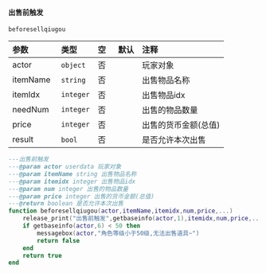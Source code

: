 #### 出售前触发

`beforesellqiugou`

| 参数     | 类型      | 空   | 默认 | 注释                 |
| :------- | :-------- | :--- | :--- | :------------------- |
| actor    | `object`  | 否   |      | 玩家对象             |
| itemName | `string`  | 否   |      | 出售物品名称         |
| itemIdx  | `integer` | 否   |      | 出售物品idx          |
| needNum  | `integer` | 否   |      | 出售的物品数量       |
| price    | `integer` | 否   |      | 出售的货币金额(总值) |
| result   | `bool`    | 否   |      | 是否允许本次出售     |
```lua
---出售前触发
---@param actor userdata 玩家对象
---@param itemName string 出售物品名称
---@param itemidx integer 出售物品idx
---@param num integer 出售的物品数量
---@param price integer 出售的货币金额(总值)
---@return boolean 是否允许本次出售
function beforesellqiugou(actor,itemName,itemidx,num,price,...)
    release_print("出售前触发",getbaseinfo(actor,1),itemidx,num,price,...)
    if getbaseinfo(actor,6) < 50 then
        messagebox(actor,"角色等级小于50级,无法出售道具~")
        return false
    end
    return true
end
```

